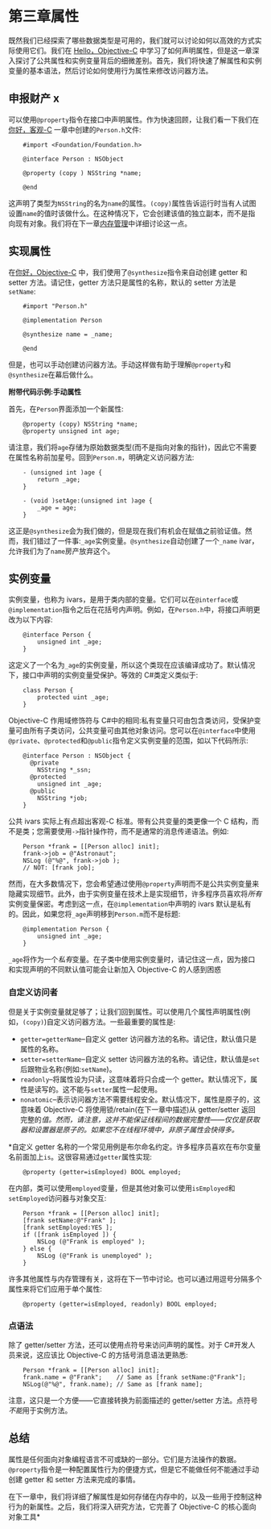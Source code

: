 # 第三章属性

既然我们已经探索了哪些数据类型是可用的，我们就可以讨论如何以高效的方式实际使用它们。我们在 [Hello，Objective-C](01.html#_Chapter_1_Hello%2C) 中学习了如何声明属性，但是这一章深入探讨了公共属性和实例变量背后的细微差别。首先，我们将快速了解属性和实例变量的基本语法，然后讨论如何使用行为属性来修改访问器方法。

## 申报财产 x

可以使用`@property`指令在接口中声明属性。作为快速回顾，让我们看一下我们在[你好，客观-C](01.html#_Chapter_1_Hello%2C) 一章中创建的`Person.h`文件:

```
    #import <Foundation/Foundation.h>

    @interface Person : NSObject

    @property (copy ) NSString *name;

    @end

```

这声明了类型为`NSString`的名为`name`的属性。`(copy)`属性告诉运行时当有人试图设置`name`的值时该做什么。在这种情况下，它会创建该值的独立副本，而不是指向现有对象。我们将在下一章[内存管理](04.html#_Chapter_4_Memory)中详细讨论这一点。

## 实现属性

在[你好，Objective-C](01.html#_Chapter_1_Hello%2C) 中，我们使用了`@synthesize`指令来自动创建 getter 和 setter 方法。请记住，getter 方法只是属性的名称，默认的 setter 方法是`setName`:

```
    #import "Person.h"

    @implementation Person

    @synthesize name = _name;

    @end

```

但是，也可以手动创建访问器方法。手动这样做有助于理解`@property`和`@synthesize`在幕后做什么。

**附带代码示例:手动属性**

首先，在`Person`界面添加一个新属性:

```
    @property (copy) NSString *name;
    @property unsigned int age;

```

请注意，我们将`age`存储为原始数据类型(而不是指向对象的指针)，因此它不需要在属性名称前加星号。回到`Person.m`，明确定义访问器方法:

```
    - (unsigned int )age {
        return _age;
    }

    - (void )setAge:(unsigned int )age {
        _age = age;
    }

```

这正是`@synthesize`会为我们做的，但是现在我们有机会在赋值之前验证值。然而，我们错过了一件事:`_age`实例变量。`@synthesize`自动创建了一个`_name` ivar，允许我们为了`name`房产放弃这个。

## 实例变量

实例变量，也称为 ivars，是用于类内部的变量。它们可以在`@interface`或`@implementation`指令之后在花括号内声明。例如，在`Person.h`中，将接口声明更改为以下内容:

```
    @interface Person {
        unsigned int _age;
    }

```

这定义了一个名为`_age`的实例变量，所以这个类现在应该编译成功了。默认情况下，接口中声明的实例变量受保护。等效的 C#类定义类似于:

```
    class Person {
        protected uint _age;
    }

```

Objective-C 作用域修饰符与 C#中的相同:私有变量只可由包含类访问，受保护变量可由所有子类访问，公共变量可由其他对象访问。您可以在`@interface`中使用`@private`、`@protected`和`@public`指令定义实例变量的范围，如以下代码所示:

```
    @interface Person : NSObject {
      @private
        NSString *_ssn;
      @protected
        unsigned int _age;
      @public
        NSString *job;
    }

```

公共 ivars 实际上有点超出客观-C 标准。带有公共变量的类更像一个 C 结构，而不是类；您需要使用`->`指针操作符，而不是通常的消息传递语法。例如:

```
    Person *frank = [[Person alloc] init];
    frank->job = @"Astronaut";
    NSLog (@"%@", frank->job );
    // NOT: [frank job];

```

然而，在大多数情况下，您会希望通过使用`@property`声明而不是公共实例变量来隐藏实现细节。此外，由于实例变量在技术上是实现细节，许多程序员喜欢将*所有*实例变量保密。考虑到这一点，在`@implementation`中声明的 ivars 默认是私有的。因此，如果您将`_age`声明移到`Person.m`而不是标题:

```
    @implementation Person {
        unsigned int _age;
    }

```

`_age`将作为一个*私有*变量。在子类中使用实例变量时，请记住这一点，因为接口和实现声明的不同默认值可能会让新加入 Objective-C 的人感到困惑

### 自定义访问者

但是关于实例变量就足够了；让我们回到属性。可以使用几个属性声明属性(例如，`(copy)`)自定义访问器方法。一些最重要的属性是:

*   `getter=getterName`–自定义 getter 访问器方法的名称。请记住，默认值只是属性的名称。
*   `setter=setterName`–自定义 setter 访问器方法的名称。请记住，默认值是`set`后跟物业名称(例如:`setName`)。
*   `readonly`–将属性设为只读，这意味着将只合成一个 getter。默认情况下，属性是读写的。这不能与`setter`属性一起使用。
*   `nonatomic`–表示访问器方法不需要线程安全。默认情况下，属性是原子的，这意味着 Objective-C 将使用锁/retain(在下一章中描述)从 getter/setter 返回完整的*值。然而，请注意，这并不能保证线程间的数据完整性——仅仅是获取器和设置器是原子的。如果您不在线程环境中，非原子属性会快得多。*

 *自定义 getter 名称的一个常见用例是布尔命名约定。许多程序员喜欢在布尔变量名前面加上`is`。这很容易通过`getter`属性实现:

```
    @property (getter=isEmployed) BOOL employed;

```

在内部，类可以使用`employed`变量，但是其他对象可以使用`isEmployed`和`setEmployed`访问器与对象交互:

```
    Person *frank = [[Person alloc] init];
    [frank setName:@"Frank" ];
    [frank setEmployed:YES ];
    if ([frank isEmployed ]) {
        NSLog (@"Frank is employed" );
    } else {
        NSLog (@"Frank is unemployed" );
    }

```

许多其他属性与内存管理有关，这将在下一节中讨论。也可以通过用逗号分隔多个属性来将它们应用于单个属性:

```
    @property (getter=isEmployed, readonly) BOOL employed;

```

### 点语法

除了 getter/setter 方法，还可以使用点符号来访问声明的属性。对于 C#开发人员来说，这应该比 Objective-C 的方括号消息语法更熟悉:

```
    Person *frank = [[Person alloc] init];
    frank.name = @"Frank";    // Same as [frank setName:@"Frank"];
    NSLog(@"%@", frank.name); // Same as [frank name];

```

注意，这只是一个方便——它直接转换为前面描述的 getter/setter 方法。点符号*不能*用于实例方法。

## 总结

属性是任何面向对象编程语言不可或缺的一部分。它们是方法操作的数据。`@property`指令是一种配置属性行为的便捷方式，但是它不能做任何不能通过手动创建 getter 和 setter 方法来完成的事情。

在下一章中，我们将详细了解属性是如何存储在内存中的，以及一些用于控制这种行为的新属性。之后，我们将深入研究方法，它完善了 Objective-C 的核心面向对象工具*